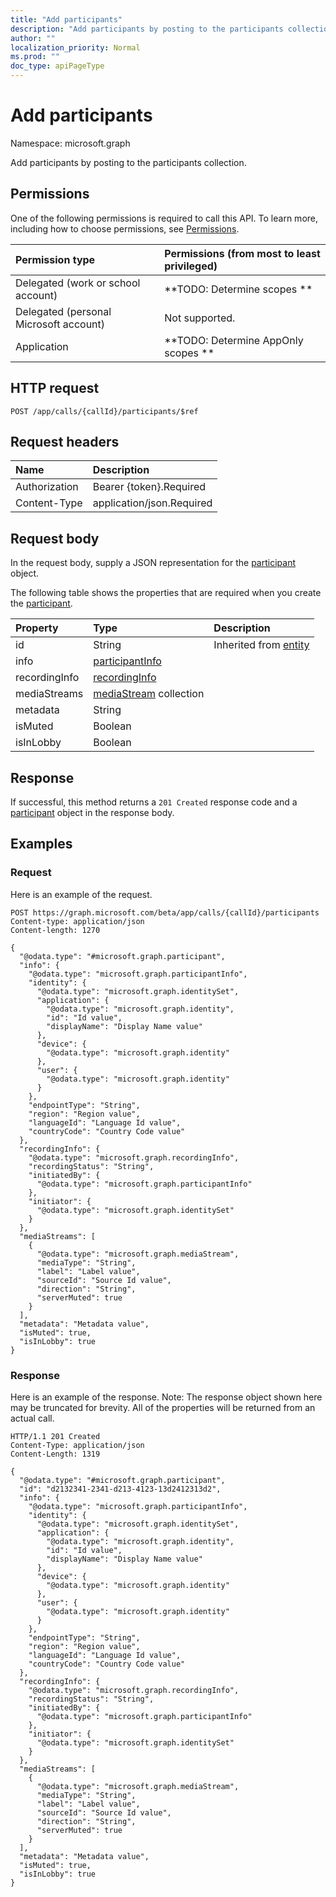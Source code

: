 ```yaml
---
title: "Add participants"
description: "Add participants by posting to the participants collection."
author: ""
localization_priority: Normal
ms.prod: ""
doc_type: apiPageType
---
```


# Add participants

Namespace: microsoft.graph

Add participants by posting to the participants collection.

## Permissions
One of the following permissions is required to call this API. To learn more, including how to choose permissions, see [Permissions](/concepts/permissions-reference.md).

|Permission type|Permissions (from most to least privileged)|
|:---|:---|
|Delegated (work or school account)|**TODO: Determine scopes **|
|Delegated (personal Microsoft account)|Not supported.|
|Application|**TODO: Determine AppOnly scopes **|

## HTTP request
<!-- {
  "blockType": "ignored"
}
-->
``` http
POST /app/calls/{callId}/participants/$ref
```

## Request headers
|Name|Description|
|:---|:---|
|Authorization|Bearer {token}.Required|
|Content-Type|application/json.Required|

## Request body
In the request body, supply a JSON representation for the [participant](../resources/participant.md) object.

The following table shows the properties that are required when you create the [participant](../resources/participant.md).

|Property|Type|Description|
|:---|:---|:---|
|id|String| Inherited from [entity](../resources/entity.md)|
|info|[participantInfo](../resources/participantinfo.md)||
|recordingInfo|[recordingInfo](../resources/recordinginfo.md)||
|mediaStreams|[mediaStream](../resources/mediastream.md) collection||
|metadata|String||
|isMuted|Boolean||
|isInLobby|Boolean||



## Response
If successful, this method returns a `201 Created` response code and a [participant](../resources/participant.md) object in the response body.

## Examples

### Request
Here is an example of the request.
<!-- {
  "blockType": "request",
  "name": "create_participant_from_"
}
-->
``` http
POST https://graph.microsoft.com/beta/app/calls/{callId}/participants
Content-type: application/json
Content-length: 1270

{
  "@odata.type": "#microsoft.graph.participant",
  "info": {
    "@odata.type": "microsoft.graph.participantInfo",
    "identity": {
      "@odata.type": "microsoft.graph.identitySet",
      "application": {
        "@odata.type": "microsoft.graph.identity",
        "id": "Id value",
        "displayName": "Display Name value"
      },
      "device": {
        "@odata.type": "microsoft.graph.identity"
      },
      "user": {
        "@odata.type": "microsoft.graph.identity"
      }
    },
    "endpointType": "String",
    "region": "Region value",
    "languageId": "Language Id value",
    "countryCode": "Country Code value"
  },
  "recordingInfo": {
    "@odata.type": "microsoft.graph.recordingInfo",
    "recordingStatus": "String",
    "initiatedBy": {
      "@odata.type": "microsoft.graph.participantInfo"
    },
    "initiator": {
      "@odata.type": "microsoft.graph.identitySet"
    }
  },
  "mediaStreams": [
    {
      "@odata.type": "microsoft.graph.mediaStream",
      "mediaType": "String",
      "label": "Label value",
      "sourceId": "Source Id value",
      "direction": "String",
      "serverMuted": true
    }
  ],
  "metadata": "Metadata value",
  "isMuted": true,
  "isInLobby": true
}
```

### Response
Here is an example of the response. Note: The response object shown here may be truncated for brevity. All of the properties will be returned from an actual call.
<!-- {
  "blockType": "response",
  "truncated": true,
  "@odata.type": "microsoft.graph.participant"
}
-->
``` http
HTTP/1.1 201 Created
Content-Type: application/json
Content-Length: 1319

{
  "@odata.type": "#microsoft.graph.participant",
  "id": "d2132341-2341-d213-4123-13d2412313d2",
  "info": {
    "@odata.type": "microsoft.graph.participantInfo",
    "identity": {
      "@odata.type": "microsoft.graph.identitySet",
      "application": {
        "@odata.type": "microsoft.graph.identity",
        "id": "Id value",
        "displayName": "Display Name value"
      },
      "device": {
        "@odata.type": "microsoft.graph.identity"
      },
      "user": {
        "@odata.type": "microsoft.graph.identity"
      }
    },
    "endpointType": "String",
    "region": "Region value",
    "languageId": "Language Id value",
    "countryCode": "Country Code value"
  },
  "recordingInfo": {
    "@odata.type": "microsoft.graph.recordingInfo",
    "recordingStatus": "String",
    "initiatedBy": {
      "@odata.type": "microsoft.graph.participantInfo"
    },
    "initiator": {
      "@odata.type": "microsoft.graph.identitySet"
    }
  },
  "mediaStreams": [
    {
      "@odata.type": "microsoft.graph.mediaStream",
      "mediaType": "String",
      "label": "Label value",
      "sourceId": "Source Id value",
      "direction": "String",
      "serverMuted": true
    }
  ],
  "metadata": "Metadata value",
  "isMuted": true,
  "isInLobby": true
}
```

